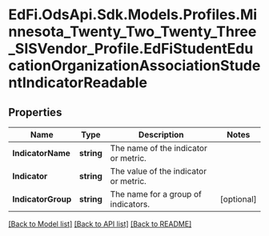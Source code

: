 # EdFi.OdsApi.Sdk.Models.Profiles.Minnesota_Twenty_Two_Twenty_Three_SISVendor_Profile.EdFiStudentEducationOrganizationAssociationStudentIndicatorReadable
## Properties

Name | Type | Description | Notes
------------ | ------------- | ------------- | -------------
**IndicatorName** | **string** | The name of the indicator or metric. | 
**Indicator** | **string** | The value of the indicator or metric. | 
**IndicatorGroup** | **string** | The name for a group of indicators. | [optional] 

[[Back to Model list]](../README.md#documentation-for-models) [[Back to API list]](../README.md#documentation-for-api-endpoints) [[Back to README]](../README.md)

